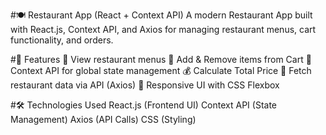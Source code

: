 #🍽️ Restaurant App (React + Context API)
A modern Restaurant App built with React.js, Context API, and Axios for managing restaurant menus, cart functionality, and orders.

#🚀 Features
📌 View restaurant menus
🛒 Add & Remove items from Cart
🔄 Context API for global state management
💰 Calculate Total Price
🔗 Fetch restaurant data via API (Axios)
🎨 Responsive UI with CSS Flexbox

#🛠️ Technologies Used
React.js (Frontend UI)
Context API (State Management)
Axios (API Calls)
CSS (Styling)
